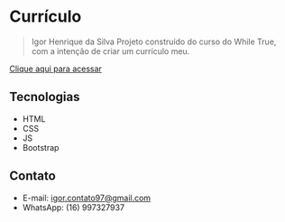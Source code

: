 # Currículo


>Igor Henrique da Silva
Projeto construído do curso do While True, com a intenção de criar um currículo meu.

[ Clique aqui para acessar](https://igorstarkh.github.io/curriculoWEB/)

## Tecnologias 

- HTML
- CSS 
- JS 
- Bootstrap

## Contato
- E-mail: igor.contato97@gmail.com
- WhatsApp: (16) 997327937
